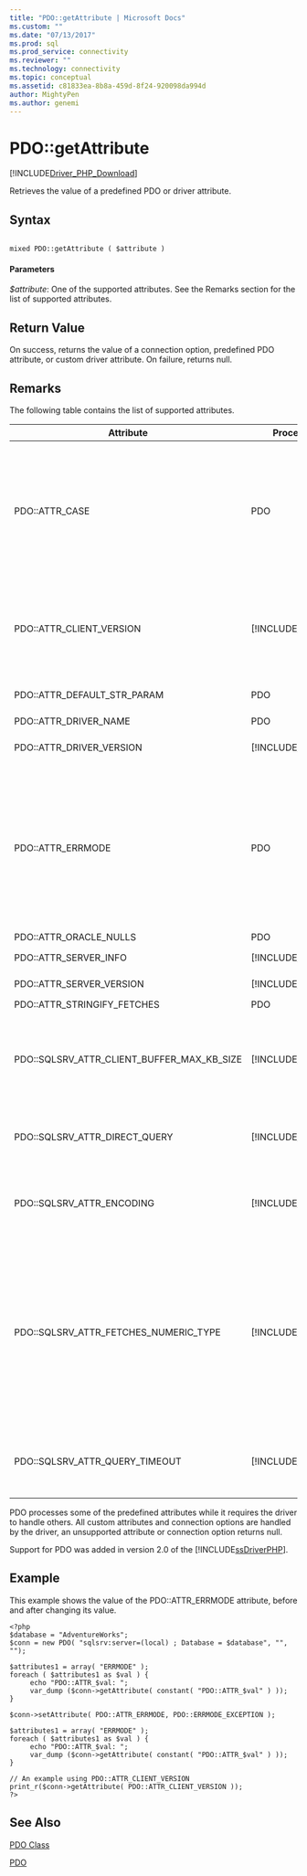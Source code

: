 ```yaml
---
title: "PDO::getAttribute | Microsoft Docs"
ms.custom: ""
ms.date: "07/13/2017"
ms.prod: sql
ms.prod_service: connectivity
ms.reviewer: ""
ms.technology: connectivity
ms.topic: conceptual
ms.assetid: c81833ea-8b8a-459d-8f24-920098da994d
author: MightyPen
ms.author: genemi
---
```

# PDO::getAttribute
[!INCLUDE[Driver_PHP_Download](../../includes/driver_php_download.md)]

Retrieves the value of a predefined PDO or driver attribute.  
  
## Syntax  
  
```  
  
mixed PDO::getAttribute ( $attribute )  
```  
  
#### Parameters  
*$attribute*: One of the supported attributes. See the Remarks section for the list of supported attributes.  
  
## Return Value  
On success, returns the value of a connection option, predefined PDO attribute, or custom driver attribute. On failure, returns null.  
  
## Remarks  
The following table contains the list of supported attributes.  
  
|Attribute|Processed by|Supported Values|Description|  
|-------------|----------------|--------------------|---------------|  
|PDO::ATTR_CASE|PDO|PDO::CASE_LOWER<br /><br />PDO::CASE_NATURAL<br /><br />PDO::CASE_UPPER|Specifies whether the column names should be in a specific case. PDO::CASE_LOWER forces lower case column names, PDO::CASE_NATURAL leaves the column name as returned by the database, and PDO::CASE_UPPER forces column names to upper case.<br /><br />The default is PDO::CASE_NATURAL.<br /><br />This attribute can also be set using PDO::setAttribute.|  
|PDO::ATTR_CLIENT_VERSION|[!INCLUDE[ssDriverPHP](../../includes/ssdriverphp_md.md)]|Array of strings|Describes the versions of the driver and related libraries. Returns an array with the following elements: ODBC version (*MajorVer*.*MinorVer*), [!INCLUDE[ssNoVersion](../../includes/ssnoversion-md.md)] Native Client DLL name and version, [!INCLUDE[ssDriverPHP](../../includes/ssdriverphp_md.md)] version (*MajorVer*.*MinorVer*.*BuildNumber*.*Revision*)|  
|PDO::ATTR_DEFAULT_STR_PARAM|PDO|PDO::PARAM_STR_CHAR<br /><br />PDO::PARAM_STR_NATL|If not set to PDO::PARAM_STR_CHAR, PDO::PARAM_STR_NATL is returned.|
|PDO::ATTR_DRIVER_NAME|PDO|String|Always returns "sqlsrv".|  
|PDO::ATTR_DRIVER_VERSION|[!INCLUDE[ssDriverPHP](../../includes/ssdriverphp_md.md)]|String|Indicates the [!INCLUDE[ssDriverPHP](../../includes/ssdriverphp_md.md)] version (*MajorVer*.*MinorVer*.*BuildNumber*.*Revision*)|  
|PDO::ATTR_ERRMODE|PDO|PDO::ERRMODE_SILENT<br /><br />PDO::ERRMODE_WARNING<br /><br />PDO::ERRMODE_EXCEPTION|Specifies how failures should be handled by the driver.<br /><br />PDO::ERRMODE_SILENT (the default) sets the error codes and information.<br /><br />PDO::ERRMODE_WARNING raises an E_WARNING.<br /><br />PDO::ERRMODE_EXCEPTION raises an exception.<br /><br />This attribute can also be set using PDO::setAttribute.|  
|PDO::ATTR_ORACLE_NULLS|PDO|See the PDO documentation.|See the PDO documentation.|  
|PDO::ATTR_SERVER_INFO|[!INCLUDE[ssDriverPHP](../../includes/ssdriverphp_md.md)]|Array of 3 elements|Returns the current database, SQL Server version, and SQL Server instance.|  
|PDO::ATTR_SERVER_VERSION|[!INCLUDE[ssDriverPHP](../../includes/ssdriverphp_md.md)]|String|Indicates the SQL Server version (*Major*.*Minor*.*BuildNumber*)|  
|PDO::ATTR_STRINGIFY_FETCHES|PDO|See PDO documentation|See the PDO documentation.|  
|PDO::SQLSRV_ATTR_CLIENT_BUFFER_MAX_KB_SIZE|[!INCLUDE[ssDriverPHP](../../includes/ssdriverphp_md.md)]|1 to the PHP memory limit.|Configures the size of the buffer that holds the result set for a client-side cursor.<br /><br />The default is 10,240 KB (10 MB).<br /><br />For more information about client-side cursors, see [Cursor Types &#40;SQLSRV Driver&#41;](../../connect/php/cursor-types-sqlsrv-driver.md).|  
|PDO::SQLSRV_ATTR_DIRECT_QUERY|[!INCLUDE[ssDriverPHP](../../includes/ssdriverphp_md.md)]|true<br /><br />false|Specifies direct or prepared query execution. For more information, see [Direct Statement Execution and Prepared Statement Execution in the PDO_SQLSRV Driver](../../connect/php/direct-statement-execution-prepared-statement-execution-pdo-sqlsrv-driver.md).|  
|PDO::SQLSRV_ATTR_ENCODING|[!INCLUDE[ssDriverPHP](../../includes/ssdriverphp_md.md)]|PDO::SQLSRV_ENCODING_UTF8<br /><br />PDO::SQLSRV_ENCODING_SYSTEM|Specifies the character set encoding used by the driver to communicate with the server.<br /><br />The default is PDO::SQLSRV_ENCODING_UTF8.|  
|PDO::SQLSRV_ATTR_FETCHES_NUMERIC_TYPE|[!INCLUDE[ssDriverPHP](../../includes/ssdriverphp_md.md)]|true or false|Handles numeric fetches from columns with numeric SQL types (bit, integer, smallint, tinyint, float, or real).<br /><br />When connection option flag ATTR_STRINGIFY_FETCHES is on, even when SQLSRV_ATTR_FETCHES_NUMERIC_TYPE is on, the return value is a string.<br /><br />When the returned PDO type in bind column is PDO_PARAM_INT, the return value from an integer column is an int even if SQLSRV_ATTR_FETCHES_NUMERIC_TYPE is off.|  
|PDO::SQLSRV_ATTR_QUERY_TIMEOUT|[!INCLUDE[ssDriverPHP](../../includes/ssdriverphp_md.md)]|integer|Sets the query timeout in seconds.<br /><br />The default is 0, which means the driver will wait indefinitely for results.<br /><br />Negative numbers are not allowed.|  

  
PDO processes some of the predefined attributes while it requires the driver to handle others. All custom attributes and connection options are handled by the driver, an unsupported attribute or connection option returns null.  
  
Support for PDO was added in version 2.0 of the [!INCLUDE[ssDriverPHP](../../includes/ssdriverphp_md.md)].  
  
## Example  
This example shows the value of the PDO::ATTR_ERRMODE attribute, before and after changing its value.  
  
```  
<?php  
$database = "AdventureWorks";  
$conn = new PDO( "sqlsrv:server=(local) ; Database = $database", "", "");  
  
$attributes1 = array( "ERRMODE" );  
foreach ( $attributes1 as $val ) {  
     echo "PDO::ATTR_$val: ";  
     var_dump ($conn->getAttribute( constant( "PDO::ATTR_$val" ) ));  
}  
  
$conn->setAttribute( PDO::ATTR_ERRMODE, PDO::ERRMODE_EXCEPTION );  
  
$attributes1 = array( "ERRMODE" );  
foreach ( $attributes1 as $val ) {  
     echo "PDO::ATTR_$val: ";  
     var_dump ($conn->getAttribute( constant( "PDO::ATTR_$val" ) ));  
}  
  
// An example using PDO::ATTR_CLIENT_VERSION  
print_r($conn->getAttribute( PDO::ATTR_CLIENT_VERSION ));  
?>  
```  
  
## See Also  
[PDO Class](../../connect/php/pdo-class.md)

[PDO](https://php.net/manual/book.pdo.php)  
  

